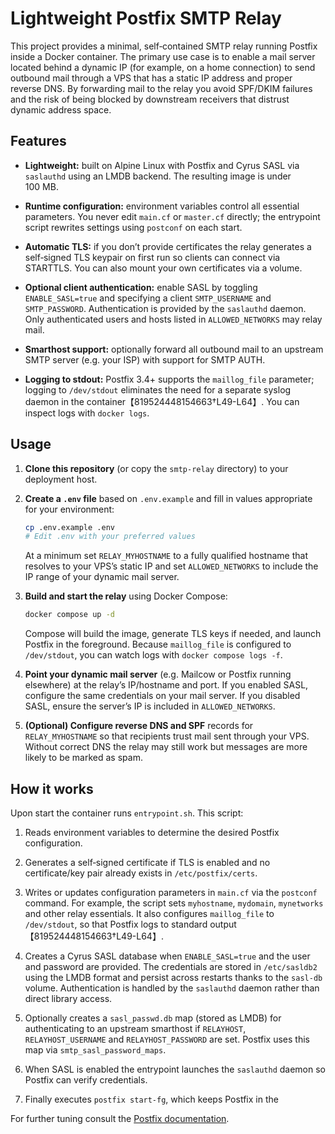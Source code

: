 # Lightweight Postfix SMTP Relay

This project provides a minimal, self‑contained SMTP relay running
Postfix inside a Docker container.  The primary use case is to
enable a mail server located behind a dynamic IP (for example, on a
home connection) to send outbound mail through a VPS that has a
static IP address and proper reverse DNS.  By forwarding mail to the
relay you avoid SPF/DKIM failures and the risk of being blocked by
downstream receivers that distrust dynamic address space.

## Features

* **Lightweight:** built on Alpine Linux with Postfix and Cyrus
  SASL via `saslauthd` using an LMDB backend. The resulting image
  is under 100 MB.

* **Runtime configuration:** environment variables control all
  essential parameters.  You never edit `main.cf` or `master.cf`
  directly; the entrypoint script rewrites settings using
  `postconf` on each start.
* **Automatic TLS:** if you don’t provide certificates the relay
  generates a self‑signed TLS keypair on first run so clients can
  connect via STARTTLS.  You can also mount your own certificates
  via a volume.
* **Optional client authentication:** enable SASL by toggling
  `ENABLE_SASL=true` and specifying a client `SMTP_USERNAME` and
  `SMTP_PASSWORD`. Authentication is provided by the `saslauthd`
  daemon. Only authenticated users and hosts listed in
  `ALLOWED_NETWORKS` may relay mail.
* **Smarthost support:** optionally forward all outbound mail to an
  upstream SMTP server (e.g. your ISP) with support for SMTP AUTH.
* **Logging to stdout:** Postfix 3.4+ supports the `maillog_file`
  parameter; logging to `/dev/stdout` eliminates the need for a
  separate syslog daemon in the container【819524448154663†L49-L64】.  You can
  inspect logs with `docker logs`.

## Usage

1. **Clone this repository** (or copy the `smtp-relay` directory) to
   your deployment host.
2. **Create a `.env` file** based on `.env.example` and fill in
   values appropriate for your environment:
   
   ```sh
   cp .env.example .env
   # Edit .env with your preferred values
   ```
   
   At a minimum set `RELAY_MYHOSTNAME` to a fully qualified
   hostname that resolves to your VPS’s static IP and set
   `ALLOWED_NETWORKS` to include the IP range of your dynamic mail
   server.
3. **Build and start the relay** using Docker Compose:
   
   ```sh
   docker compose up -d
   ```

   Compose will build the image, generate TLS keys if needed, and
   launch Postfix in the foreground.  Because `maillog_file` is
   configured to `/dev/stdout`, you can watch logs with
   `docker compose logs -f`.

4. **Point your dynamic mail server** (e.g. Mailcow or Postfix
   running elsewhere) at the relay’s IP/hostname and port.  If you
   enabled SASL, configure the same credentials on your mail server.
   If you disabled SASL, ensure the server’s IP is included in
   `ALLOWED_NETWORKS`.

5. **(Optional) Configure reverse DNS and SPF** records for
   `RELAY_MYHOSTNAME` so that recipients trust mail sent through
   your VPS.  Without correct DNS the relay may still work but
   messages are more likely to be marked as spam.

## How it works

Upon start the container runs `entrypoint.sh`.  This script:

1. Reads environment variables to determine the desired Postfix
   configuration.
2. Generates a self‑signed certificate if TLS is enabled and no
   certificate/key pair already exists in `/etc/postfix/certs`.
3. Writes or updates configuration parameters in `main.cf` via the
   `postconf` command.  For example, the script sets
   `myhostname`, `mydomain`, `mynetworks` and other relay
   essentials.  It also configures `maillog_file` to
   `/dev/stdout`, so that Postfix logs to standard output【819524448154663†L49-L64】.
4. Creates a Cyrus SASL database when `ENABLE_SASL=true` and the
   user and password are provided.  The credentials are stored in
   `/etc/sasldb2` using the LMDB format and persist across restarts
   thanks to the `sasl-db` volume.  Authentication is handled by the
   `saslauthd` daemon rather than direct library access.

5. Optionally creates a `sasl_passwd.db` map (stored as LMDB) for
   authenticating to an upstream smarthost if `RELAYHOST`,
   `RELAYHOST_USERNAME` and `RELAYHOST_PASSWORD` are set.  Postfix
   uses this map via `smtp_sasl_password_maps`.

6. When SASL is enabled the entrypoint launches the `saslauthd`
   daemon so Postfix can verify credentials.
7. Finally executes `postfix start-fg`, which keeps Postfix in the

For further tuning consult the [Postfix documentation](https://www.postfix.org/documentation.html).

